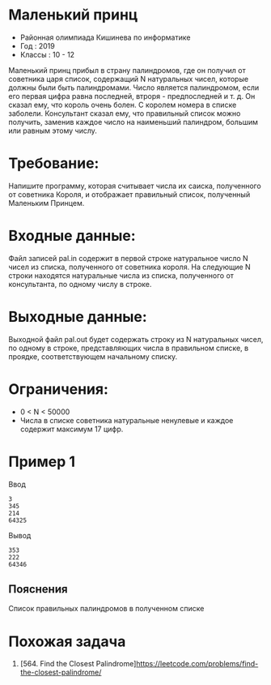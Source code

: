 # Маленький принц
* Районная олимпиада Кишинева по информатике
* Год : 2019
* Классы : 10 - 12

Маленький принц прибыл в страну палиндромов, где он получил от советника царя список, содержащий N натуральных чисел, которые должны были быть палиндромами.
Число является палиндромом, если его первая цифра равна последней, втроря - предпоследней и т. д.
Он сказал ему, что король очень болен. С королем номера в списке заболели. Консультант сказал ему, что правильный список можно получить, заменив каждое число на наименьший палиндром, большим или равным этому числу.

# Требование:
Напишите программу, которая считывает числа их саиска, полученного от советника Короля, и отображает правильный список, полученный Маленьким Принцем.

# Входные данные:
Файл записей pal.in содержит в первой строке натуральное число N чисел из списка, полученного от советника короля. На следующие N строки находятся натуральные числа из списка, полученного от консультанта, по одному числу в строке.

# Выходные данные:
Выходной файл pal.out будет содержать строку из N натуральных чисел, по одному в строке, представляющих числа в правильном списке, в проядке, соответствующем начальному списку.

# Ограничения:
* 0 < N < 50000
* Числа в списке советника натуральные ненулевые и каждое содержит максимум 17 цифр. 

# Пример 1
Ввод
```
3
345
214
64325
```

Вывод
```
353
222
64346
```

## Пояснения
Список правильных палиндромов в полученном списке

# Похожая задача
1. [564. Find the Closest Palindrome]https://leetcode.com/problems/find-the-closest-palindrome/ 
